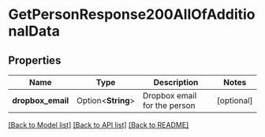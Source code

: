 # GetPersonResponse200AllOfAdditionalData

## Properties

Name | Type | Description | Notes
------------ | ------------- | ------------- | -------------
**dropbox_email** | Option<**String**> | Dropbox email for the person | [optional]

[[Back to Model list]](../README.md#documentation-for-models) [[Back to API list]](../README.md#documentation-for-api-endpoints) [[Back to README]](../README.md)


